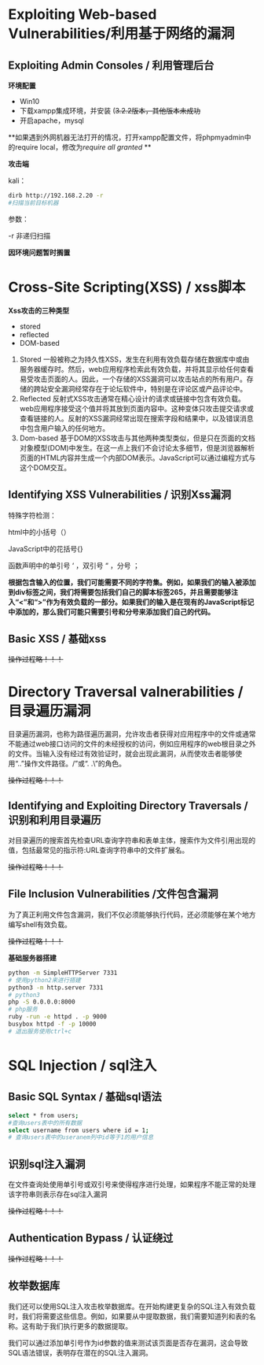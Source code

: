 # Exploiting Web-based Vulnerabilities/利用基于网络的漏洞

## Exploiting Admin Consoles / 利用管理后台

**环境配置**

* Win10
* 下载xampp集成环境，并安装 (~~3.2.2版本，其他版本未成功~~
* 开启apache，mysql

**如果遇到外网机器无法打开的情况，打开xampp配置文件，将phpmyadmin中的require local，修改为*require all granted* **

**攻击端**

kali：

```bash
dirb http://192.168.2.20 -r 
#扫描当前目标机器
```

参数：

-r 非递归扫描

**因环境问题暂时搁置**

# Cross-Site Scripting(XSS) / xss脚本

**Xss攻击的三种类型**

* stored
* reflected
* DOM-based

1. Stored 一般被称之为持久性XSS，发生在利用有效负载存储在数据库中或由服务器缓存时。然后，web应用程序检索此有效负载，并将其显示给任何查看易受攻击页面的人。因此，一个存储的XSS漏洞可以攻击站点的所有用户。存储的跨站安全漏洞经常存在于论坛软件中，特别是在评论区或产品评论中。
2. Reflected 反射式XSS攻击通常在精心设计的请求或链接中包含有效负载。web应用程序接受这个值并将其放到页面内容中。这种变体只攻击提交请求或查看链接的人。反射的XSS漏洞经常出现在搜索字段和结果中，以及错误消息中包含用户输入的任何地方。
3. Dom-based 基于DOM的XSS攻击与其他两种类型类似，但是只在页面的文档对象模型(DOM)中发生。在这一点上我们不会讨论太多细节，但是浏览器解析页面的HTML内容并生成一个内部DOM表示。JavaScript可以通过编程方式与这个DOM交互。

## Identifying XSS Vulnerabilities / 识别Xss漏洞

特殊字符检测：

html中的小括号（）

JavaScript中的花括号{}

函数声明中的单引号 ‘ ，双引号 “ ，分号 ；

**根据包含输入的位置，我们可能需要不同的字符集。例如，如果我们的输入被添加到div标签之间，我们将需要包括我们自己的脚本标签265，并且需要能够注入“<”和“>”作为有效负载的一部分。如果我们的输入是在现有的JavaScript标记中添加的，那么我们可能只需要引号和分号来添加我们自己的代码。**

## Basic XSS / 基础xss

~~操作过程略！！！~~

# Directory Traversal valnerabilities / 目录遍历漏洞

目录遍历漏洞，也称为路径遍历漏洞，允许攻击者获得对应用程序中的文件或通常不能通过web接口访问的文件的未经授权的访问，例如应用程序的web根目录之外的文件。当输入没有经过有效验证时，就会出现此漏洞，从而使攻击者能够使用“..”操作文件路径。/”或“. .\”的角色。

~~操作过程略！！！~~

##  Identifying and Exploiting Directory Traversals / 识别和利用目录遍历

对目录遍历的搜索首先检查URL查询字符串和表单主体，搜索作为文件引用出现的值，包括最常见的指示符:URL查询字符串中的文件扩展名。

~~操作过程略！！！~~

## File Inclusion Vulnerabilities /文件包含漏洞

为了真正利用文件包含漏洞，我们不仅必须能够执行代码，还必须能够在某个地方编写shell有效负载。

~~操作过程略！！！~~

**基础服务器搭建**

```bash
python -m SimpleHTTPServer 7331
# 使用python2来进行搭建
python3 -m http.server 7331
# python3
php -S 0.0.0.0:8000
# php服务
ruby -run -e httpd . -p 9000
busybox httpd -f -p 10000
# 退出服务使用ctrl+c
```

# SQL Injection / sql注入

## Basic SQL Syntax / 基础sql语法

```bash
select * from users;
#查询users表中的所有数据
select username from users where id = 1;
# 查询users表中的useranem列中id等于1的用户信息
```

## 识别sql注入漏洞

在文件查询处使用单引号或双引号来使得程序进行处理，如果程序不能正常的处理该字符串则表示存在sql注入漏洞

~~操作过程略！！！~~

## Authentication Bypass / 认证绕过

~~操作过程略！！！~~

## 枚举数据库

我们还可以使用SQL注入攻击枚举数据库。在开始构建更复杂的SQL注入有效负载时，我们将需要这些信息。例如，如果要从中提取数据，我们需要知道列和表的名称。这有助于我们执行更多的数据提取。

我们可以通过添加单引号作为id参数的值来测试该页面是否存在漏洞，这会导致SQL语法错误，表明存在潜在的SQL注入漏洞。